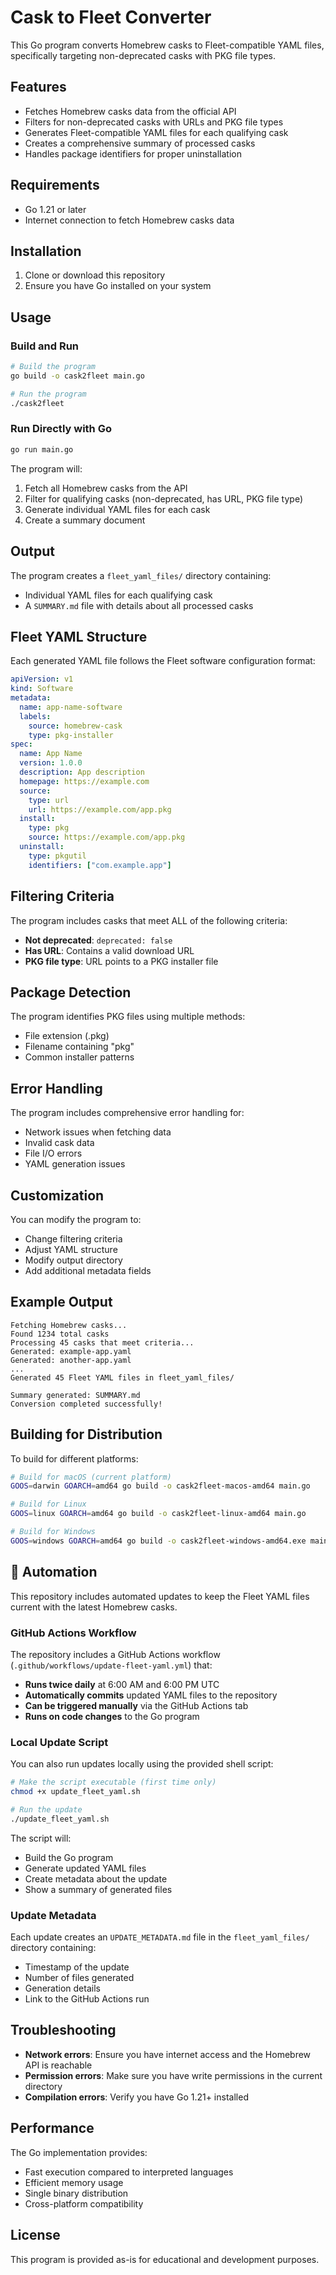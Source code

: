 # Cask to Fleet Converter

This Go program converts Homebrew casks to Fleet-compatible YAML files, specifically targeting non-deprecated casks with PKG file types.

## Features

- Fetches Homebrew casks data from the official API
- Filters for non-deprecated casks with URLs and PKG file types
- Generates Fleet-compatible YAML files for each qualifying cask
- Creates a comprehensive summary of processed casks
- Handles package identifiers for proper uninstallation

## Requirements

- Go 1.21 or later
- Internet connection to fetch Homebrew casks data

## Installation

1. Clone or download this repository
2. Ensure you have Go installed on your system

## Usage

### Build and Run

```bash
# Build the program
go build -o cask2fleet main.go

# Run the program
./cask2fleet
```

### Run Directly with Go

```bash
go run main.go
```

The program will:
1. Fetch all Homebrew casks from the API
2. Filter for qualifying casks (non-deprecated, has URL, PKG file type)
3. Generate individual YAML files for each cask
4. Create a summary document

## Output

The program creates a `fleet_yaml_files/` directory containing:
- Individual YAML files for each qualifying cask
- A `SUMMARY.md` file with details about all processed casks

## Fleet YAML Structure

Each generated YAML file follows the Fleet software configuration format:

```yaml
apiVersion: v1
kind: Software
metadata:
  name: app-name-software
  labels:
    source: homebrew-cask
    type: pkg-installer
spec:
  name: App Name
  version: 1.0.0
  description: App description
  homepage: https://example.com
  source:
    type: url
    url: https://example.com/app.pkg
  install:
    type: pkg
    source: https://example.com/app.pkg
  uninstall:
    type: pkgutil
    identifiers: ["com.example.app"]
```

## Filtering Criteria

The program includes casks that meet ALL of the following criteria:
- **Not deprecated**: `deprecated: false`
- **Has URL**: Contains a valid download URL
- **PKG file type**: URL points to a PKG installer file

## Package Detection

The program identifies PKG files using multiple methods:
- File extension (.pkg)
- Filename containing "pkg"
- Common installer patterns

## Error Handling

The program includes comprehensive error handling for:
- Network issues when fetching data
- Invalid cask data
- File I/O errors
- YAML generation issues

## Customization

You can modify the program to:
- Change filtering criteria
- Adjust YAML structure
- Modify output directory
- Add additional metadata fields

## Example Output

```
Fetching Homebrew casks...
Found 1234 total casks
Processing 45 casks that meet criteria...
Generated: example-app.yaml
Generated: another-app.yaml
...
Generated 45 Fleet YAML files in fleet_yaml_files/

Summary generated: SUMMARY.md
Conversion completed successfully!
```

## Building for Distribution

To build for different platforms:

```bash
# Build for macOS (current platform)
GOOS=darwin GOARCH=amd64 go build -o cask2fleet-macos-amd64 main.go

# Build for Linux
GOOS=linux GOARCH=amd64 go build -o cask2fleet-linux-amd64 main.go

# Build for Windows
GOOS=windows GOARCH=amd64 go build -o cask2fleet-windows-amd64.exe main.go
```

## 🤖 Automation

This repository includes automated updates to keep the Fleet YAML files current with the latest Homebrew casks.

### GitHub Actions Workflow

The repository includes a GitHub Actions workflow (`.github/workflows/update-fleet-yaml.yml`) that:

- **Runs twice daily** at 6:00 AM and 6:00 PM UTC
- **Automatically commits** updated YAML files to the repository
- **Can be triggered manually** via the GitHub Actions tab
- **Runs on code changes** to the Go program

### Local Update Script

You can also run updates locally using the provided shell script:

```bash
# Make the script executable (first time only)
chmod +x update_fleet_yaml.sh

# Run the update
./update_fleet_yaml.sh
```

The script will:
- Build the Go program
- Generate updated YAML files
- Create metadata about the update
- Show a summary of generated files

### Update Metadata

Each update creates an `UPDATE_METADATA.md` file in the `fleet_yaml_files/` directory containing:
- Timestamp of the update
- Number of files generated
- Generation details
- Link to the GitHub Actions run

## Troubleshooting

- **Network errors**: Ensure you have internet access and the Homebrew API is reachable
- **Permission errors**: Make sure you have write permissions in the current directory
- **Compilation errors**: Verify you have Go 1.21+ installed

## Performance

The Go implementation provides:
- Fast execution compared to interpreted languages
- Efficient memory usage
- Single binary distribution
- Cross-platform compatibility

## License

This program is provided as-is for educational and development purposes. 